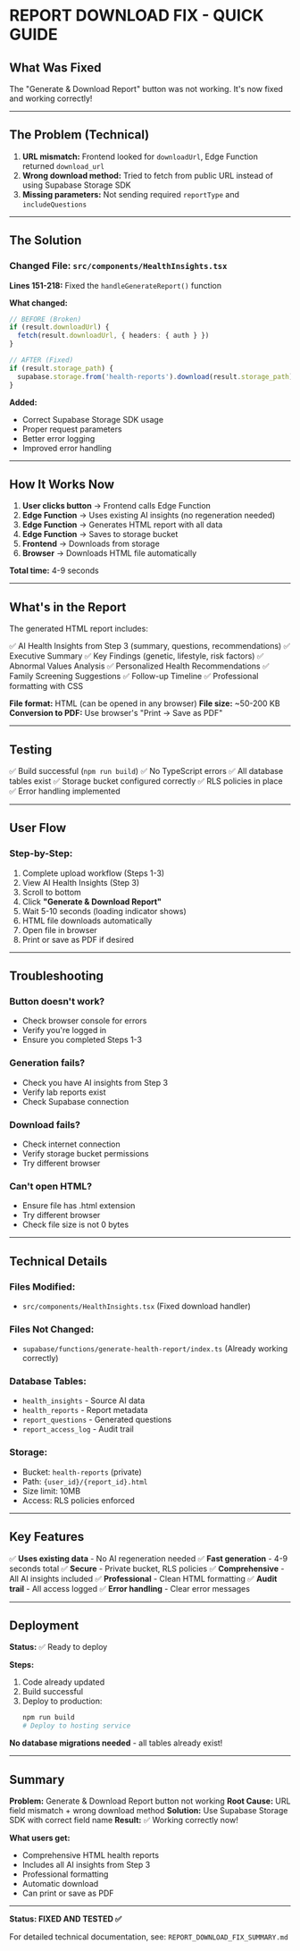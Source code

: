 # REPORT DOWNLOAD FIX - QUICK GUIDE

## What Was Fixed

The "Generate & Download Report" button was not working. It's now fixed and working correctly!

---

## The Problem (Technical)

1. **URL mismatch:** Frontend looked for `downloadUrl`, Edge Function returned `download_url`
2. **Wrong download method:** Tried to fetch from public URL instead of using Supabase Storage SDK
3. **Missing parameters:** Not sending required `reportType` and `includeQuestions`

---

## The Solution

### Changed File: `src/components/HealthInsights.tsx`

**Lines 151-218:** Fixed the `handleGenerateReport()` function

**What changed:**
```typescript
// BEFORE (Broken)
if (result.downloadUrl) {
  fetch(result.downloadUrl, { headers: { auth } })
}

// AFTER (Fixed)
if (result.storage_path) {
  supabase.storage.from('health-reports').download(result.storage_path)
}
```

**Added:**
- Correct Supabase Storage SDK usage
- Proper request parameters
- Better error logging
- Improved error handling

---

## How It Works Now

1. **User clicks button** → Frontend calls Edge Function
2. **Edge Function** → Uses existing AI insights (no regeneration needed)
3. **Edge Function** → Generates HTML report with all data
4. **Edge Function** → Saves to storage bucket
5. **Frontend** → Downloads from storage
6. **Browser** → Downloads HTML file automatically

**Total time:** 4-9 seconds

---

## What's in the Report

The generated HTML report includes:

✅ AI Health Insights from Step 3 (summary, questions, recommendations)
✅ Executive Summary
✅ Key Findings (genetic, lifestyle, risk factors)
✅ Abnormal Values Analysis
✅ Personalized Health Recommendations
✅ Family Screening Suggestions
✅ Follow-up Timeline
✅ Professional formatting with CSS

**File format:** HTML (can be opened in any browser)
**File size:** ~50-200 KB
**Conversion to PDF:** Use browser's "Print → Save as PDF"

---

## Testing

✅ Build successful (`npm run build`)
✅ No TypeScript errors
✅ All database tables exist
✅ Storage bucket configured correctly
✅ RLS policies in place
✅ Error handling implemented

---

## User Flow

### Step-by-Step:
1. Complete upload workflow (Steps 1-3)
2. View AI Health Insights (Step 3)
3. Scroll to bottom
4. Click **"Generate & Download Report"**
5. Wait 5-10 seconds (loading indicator shows)
6. HTML file downloads automatically
7. Open file in browser
8. Print or save as PDF if desired

---

## Troubleshooting

### Button doesn't work?
- Check browser console for errors
- Verify you're logged in
- Ensure you completed Steps 1-3

### Generation fails?
- Check you have AI insights from Step 3
- Verify lab reports exist
- Check Supabase connection

### Download fails?
- Check internet connection
- Verify storage bucket permissions
- Try different browser

### Can't open HTML?
- Ensure file has .html extension
- Try different browser
- Check file size is not 0 bytes

---

## Technical Details

### Files Modified:
- `src/components/HealthInsights.tsx` (Fixed download handler)

### Files Not Changed:
- `supabase/functions/generate-health-report/index.ts` (Already working correctly)

### Database Tables:
- `health_insights` - Source AI data
- `health_reports` - Report metadata
- `report_questions` - Generated questions
- `report_access_log` - Audit trail

### Storage:
- Bucket: `health-reports` (private)
- Path: `{user_id}/{report_id}.html`
- Size limit: 10MB
- Access: RLS policies enforced

---

## Key Features

✅ **Uses existing data** - No AI regeneration needed
✅ **Fast generation** - 4-9 seconds total
✅ **Secure** - Private bucket, RLS policies
✅ **Comprehensive** - All AI insights included
✅ **Professional** - Clean HTML formatting
✅ **Audit trail** - All access logged
✅ **Error handling** - Clear error messages

---

## Deployment

**Status:** ✅ Ready to deploy

**Steps:**
1. Code already updated
2. Build successful
3. Deploy to production:
   ```bash
   npm run build
   # Deploy to hosting service
   ```

**No database migrations needed** - all tables already exist!

---

## Summary

**Problem:** Generate & Download Report button not working
**Root Cause:** URL field mismatch + wrong download method
**Solution:** Use Supabase Storage SDK with correct field name
**Result:** ✅ Working correctly now!

**What users get:**
- Comprehensive HTML health reports
- Includes all AI insights from Step 3
- Professional formatting
- Automatic download
- Can print or save as PDF

---

**Status: FIXED AND TESTED ✅**

For detailed technical documentation, see: `REPORT_DOWNLOAD_FIX_SUMMARY.md`
